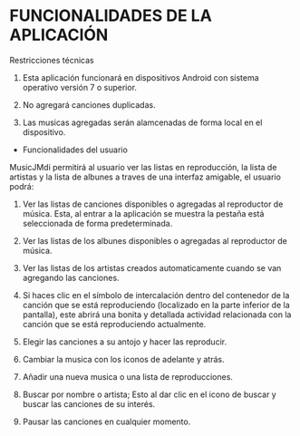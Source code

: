 # FUNCIONALIDADES DE LA APLICACIÓN

Restricciones técnicas

1. Esta aplicación funcionará en dispositivos Android con sistema operativo versión 7 o superior.

2. No agregará canciones duplicadas.

3. Las musicas agregadas serán alamcenadas de forma local en el dispositivo.

- Funcionalidades del usuario

MusicJMdi permitirá al usuario ver las listas en reproducción, la lista de artistas y la lista de albunes a traves de una interfaz amigable, el usuario podrá:

1. Ver las listas de canciones disponibles o agregadas al reproductor de música. Esta, al entrar a la aplicación se muestra la pestaña está seleccionada de forma predeterminada.

2. Ver las listas de los albunes disponibles o agregadas al reproductor de música.

3. Ver las listas de los artistas creados automaticamente cuando se van agregando las canciones. 

4. Si haces clic en el símbolo de intercalación dentro del contenedor de la canción que se está reproduciendo (localizado en la parte inferior de la pantalla), este abrirá una bonita y detallada actividad relacionada con la canción que se está reproduciendo actualmente.

6. Elegir las canciones a su antojo y hacer las reproducir.

7. Cambiar la musica con los iconos de adelante y atrás.

8. Añadir una nueva musica o una lista de reproducciones.

9. Buscar por nombre o artista; Esto al dar clic en el icono de buscar y buscar las canciones de su interés.

10. Pausar las canciones en cualquier momento.
